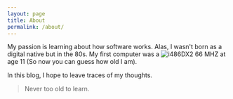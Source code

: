 ```yaml
---
layout: page
title: About
permalink: /about/
---
```


My passion is learning about how software works. Alas, I wasn't born as a digital native but in the 80s. My first computer was a ![i486DX2](https://en.wikipedia.org/wiki/File:80486dx2-large.jpg "cpu") 66 MHZ at age 11 (So now you can guess how old I am).



In this blog, I hope to leave traces of my thoughts. 

> Never too old to learn. 


